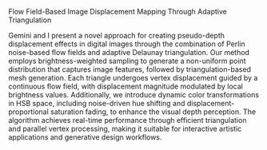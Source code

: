 Flow Field-Based Image Displacement Mapping Through Adaptive Triangulation


Gemini and I present a novel approach for creating pseudo-depth displacement effects in digital images through the combination of Perlin noise-based flow fields and adaptive Delaunay triangulation. Our method employs brightness-weighted sampling to generate a non-uniform point distribution that captures image features, followed by triangulation-based mesh generation. Each triangle undergoes vertex displacement guided by a continuous flow field, with displacement magnitude modulated by local brightness values. Additionally, we introduce dynamic color transformations in HSB space, including noise-driven hue shifting and displacement-proportional saturation fading, to enhance the visual depth perception. The algorithm achieves real-time performance through efficient triangulation and parallel vertex processing, making it suitable for interactive artistic applications and generative design workflows.
